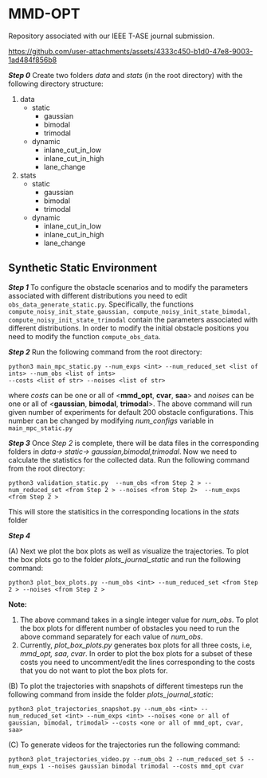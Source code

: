 # MMD-OPT

Repository associated with our IEEE T-ASE journal submission.


https://github.com/user-attachments/assets/4333c450-b1d0-47e8-9003-1ad484f856b8


***Step 0*** Create two folders *data* and *stats* (in the root directory) with the following directory structure:
1. data
   - static
     - gaussian
     - bimodal
     - trimodal
   - dynamic
     - inlane_cut_in_low
     - inlane_cut_in_high
     - lane_change
2. stats
   - static
     - gaussian
     - bimodal
     - trimodal
   - dynamic
     - inlane_cut_in_low
     - inlane_cut_in_high
     - lane_change

## Synthetic Static Environment

***Step 1*** To configure the obstacle scenarios and to modify the parameters associated with different distributions you need to edit ```obs_data_generate_static.py```.
Specifically, the functions ```compute_noisy_init_state_gaussian, compute_noisy_init_state_bimodal, compute_noisy_init_state_trimodal``` contain the parameters associated with different distributions.
In order to modify the initial obstacle positions you need to modify the function ```compute_obs_data```.

***Step 2*** Run the following command from the root directory:
```
python3 main_mpc_static.py --num_exps <int> --num_reduced_set <list of ints> --num_obs <list of ints>
--costs <list of str> --noises <list of str>
```
where *costs* can be one or all of <**mmd_opt**, **cvar**, **saa**> and *noises* can be one or all of <**gaussian**, **bimodal**, **trimodal**>. The above command will run given number of experiments for default 200 obstacle configurations. This number can be changed by modifying *num_configs* variable in ```main_mpc_static.py```

***Step 3*** Once *Step 2* is complete, there will be data files in the corresponding folders in *data-> static-> gaussian,bimodal,trimodal*. Now we need to calculate the statistics for the collected data. Run the following command from the root directory:
```
python3 validation_static.py  --num_obs <from Step 2 > --num_reduced_set <from Step 2 > --noises <from Step 2>  --num_exps <from Step 2 >
```
This will store the statisitics in the corresponding locations in the *stats* folder

***Step 4*** 

(A) Next we plot the box plots as well as visualize the trajectories. To plot the box plots go to the folder *plots_journal_static* and run the following command:
```
python3 plot_box_plots.py --num_obs <int> --num_reduced_set <from Step 2 > --noises <from Step 2 >
```
**Note:** 
1. The above command takes in a single integer value for *num_obs*. To plot the box plots for different number of obstacles you need to run the above command separately for each value of *num_obs*.
2. Currently, *plot_box_plots.py* generates box plots for all three costs, i.e, *mmd_opt, saa, cvar*. In order to plot the box plots for a subset of these costs you need to uncomment/edit the lines corresponding to the costs that you do not want to plot the box plots for.

(B) To plot the trajectories with snapshots of different timesteps run the following command from inside the folder *plots_journal_static*:
```
python3 plot_trajectories_snapshot.py --num_obs <int> --num_reduced_set <int> --num_exps <int> --noises <one or all of gaussian, bimodal, trimodal> --costs <one or all of mmd_opt, cvar, saa>
```
(C) To generate videos for the trajectories run the following command:
```
python3 plot_trajectories_video.py --num_obs 2 --num_reduced_set 5 --num_exps 1 --noises gaussian bimodal trimodal --costs mmd_opt cvar
```


